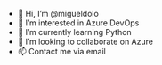 - 👋 Hi, I’m @migueldolo
- 👀 I’m interested in Azure DevOps
- 🌱 I’m currently learning Python
- 💞️ I’m looking to collaborate on Azure
- 📫 Contact me via email

<!---
migueldolo/migueldolo is a ✨ special ✨ repository because its `README.md` (this file) appears on your GitHub profile.
You can click the Preview link to take a look at your changes.
--->

